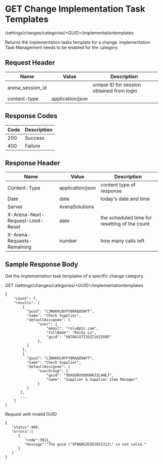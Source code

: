 # GET Change Implementation Task Templates


/settings/changes/categories/&lt;GUID&gt;/implementationtemplates

Returns the implementation tasks template for a change. Implementation Task Management needs to be enabled for the category.

## Request Header

| Name<br> | Value<br> | Description<br> |
|  --- |  --- |  --- | 
| arena_session_id<br> |   | unique ID for session obtained from login<br> |
| content\-type<br> | application/json<br> |   |

## Response Codes

| Code<br> | Description<br> |
|  --- |  --- | 
| 200<br> | Success<br> |
| 400<br> | Failure<br> |

## Response Header

| Name<br> | Value<br> | Description<br> |
|  --- |  --- |  --- | 
| Content\-Type<br> | application/json<br> | content type of response<br> |
| Date<br> | date<br> | today's date and time<br> |
| Server<br> | ArenaSolutions<br> |   |
| X\-Arena\-Next\-Request\-Limit\-Reset<br> | date<br> | the scheduled time for resetting of the count<br> |
| X\-Arena\-Requests\-Remaining<br> | number<br> | how many calls left<br> |

## Sample Response Body
Get the implementation task templates of a specific change category.



GET /settings/changes/categories/&lt;GUID&gt;/implementationtemplates

```
{
    "count": 7,
    "results": [
        {
          "guid": "L3N6KHLNYFY8RAQ8SWYT",
          "name": "Check Supplier",
          "defaultAssignee": {  
               "user": {
                   "email": "rolu@ptc.com",
                   "fullName": "Rocky Lu",
                   "guid": "5N7Q4157IZGZI1K33VOE"
               },
          }
        },
        {
          "guid": "L3N6KHLNYFY8RAQ8SWYT",
          "name": "Check Supplier",
          "defaultAssignee": {  
               "userGroup": {
                   "guid": "VDXGURVX8OUH0J2L4HEJ",
                   "name": "Supplier & Supplier Item Manager"
               }
          }
       },
       ...
    ]
}
```
Request with invalid GUID

```
{  
   "status":400,
   "errors":[  
      {  
         "code":3011,
         "message":"The guid \"XFWQ0GZGZDJ015J12\" is not valid."
      }
   ]
}
```
